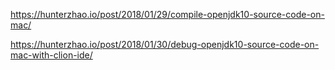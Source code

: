 

https://hunterzhao.io/post/2018/01/29/compile-openjdk10-source-code-on-mac/

https://hunterzhao.io/post/2018/01/30/debug-openjdk10-source-code-on-mac-with-clion-ide/

